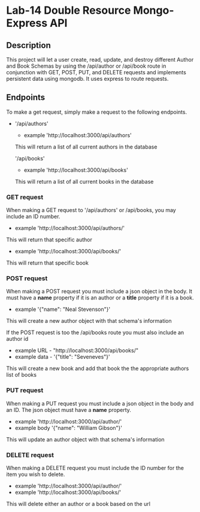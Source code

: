 # Lab-14 Double Resource Mongo-Express API

## Description
This project will let a user create, read, update, and destroy different Author and Book Schemas by using the /api/author or /api/book route in conjunction with GET, POST, PUT, and DELETE requests and implements persistent data using mongodb. It uses express to route requests.

## Endpoints

To make a get request, simply make a request to the following endpoints.

* '/api/authors'    
  - example  'http://localhost:3000/api/authors'

  This will return a list of all current authors in the database

  '/api/books'
  - example  'http://localhost:3000/api/books'

  This will return a list of all current books in the database

### GET request

When making a GET request to '/api/authors' or /api/books, you may include an ID number.

  - example  'http://localhost:3000/api/authors/<id>'

  This will return that specific author

  - example  'http://localhost:3000/api/books/<id>'

  This will return that specific book



### POST request

When making a POST request you must include a json object in the body. It must have a **name** property if it is an author or a **title** property if it is a book.

  - example '{"name": "Neal Stevenson"}'

  This will create a new author object with that schema's information

If the POST request is too the /api/books route you must also include an author id

  - example URL - "http://localhost:3000/api/books/<author-id>"
  - example data - '{"title": "Seveneves"}'

  This will create a new book and add that book the the appropriate authors list of books


### PUT request

When making a PUT request you must include a json object in the body and an ID. The
json object must have a **name** property.

  - example  'http://localhost:3000/api/author/<id>'
  - example body '{"name": "William Gibson"}'

  This will update an author object with that schema's information


### DELETE request

When making a DELETE request you must include the ID number for the
item you wish to delete.

  - example 'http://localhost:3000/api/author/<id>'
  - example 'http://localhost:3000/api/books/<id>'

  This will delete either an author or a book based on the url
